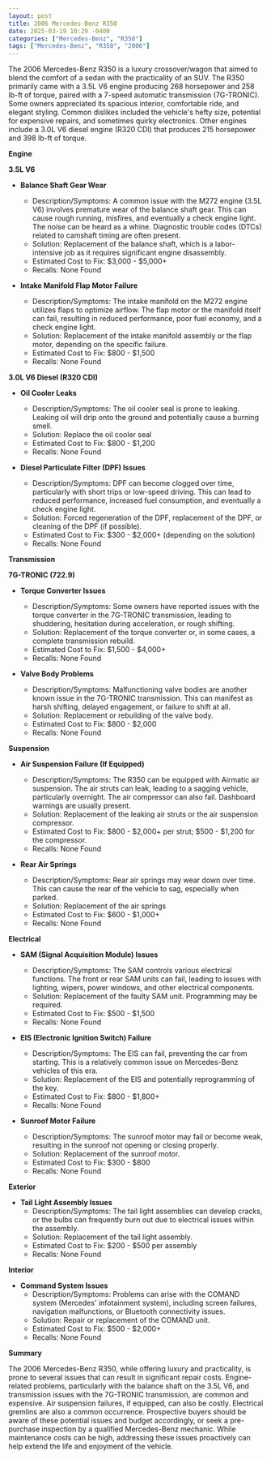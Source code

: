 ```yaml
---
layout: post
title: 2006 Mercedes-Benz R350
date: 2025-03-19 10:29 -0400
categories: ["Mercedes-Benz", "R350"]
tags: ["Mercedes-Benz", "R350", "2006"]
---
```

The 2006 Mercedes-Benz R350 is a luxury crossover/wagon that aimed to blend the comfort of a sedan with the practicality of an SUV. The R350 primarily came with a 3.5L V6 engine producing 268 horsepower and 258 lb-ft of torque, paired with a 7-speed automatic transmission (7G-TRONIC). Some owners appreciated its spacious interior, comfortable ride, and elegant styling. Common dislikes included the vehicle's hefty size, potential for expensive repairs, and sometimes quirky electronics. Other engines include a 3.0L V6 diesel engine (R320 CDI) that produces 215 horsepower and 398 lb-ft of torque.

**Engine**

**3.5L V6**

* **Balance Shaft Gear Wear**
    * Description/Symptoms: A common issue with the M272 engine (3.5L V6) involves premature wear of the balance shaft gear. This can cause rough running, misfires, and eventually a check engine light. The noise can be heard as a whine. Diagnostic trouble codes (DTCs) related to camshaft timing are often present.
    * Solution: Replacement of the balance shaft, which is a labor-intensive job as it requires significant engine disassembly.
    * Estimated Cost to Fix: $3,000 - $5,000+
    * Recalls: None Found

* **Intake Manifold Flap Motor Failure**
    * Description/Symptoms: The intake manifold on the M272 engine utilizes flaps to optimize airflow. The flap motor or the manifold itself can fail, resulting in reduced performance, poor fuel economy, and a check engine light.
    * Solution: Replacement of the intake manifold assembly or the flap motor, depending on the specific failure.
    * Estimated Cost to Fix: $800 - $1,500
    * Recalls: None Found

**3.0L V6 Diesel (R320 CDI)**

* **Oil Cooler Leaks**
    * Description/Symptoms: The oil cooler seal is prone to leaking. Leaking oil will drip onto the ground and potentially cause a burning smell.
    * Solution: Replace the oil cooler seal
    * Estimated Cost to Fix: $800 - $1,200
    * Recalls: None Found

* **Diesel Particulate Filter (DPF) Issues**
    * Description/Symptoms: DPF can become clogged over time, particularly with short trips or low-speed driving. This can lead to reduced performance, increased fuel consumption, and eventually a check engine light.
    * Solution: Forced regeneration of the DPF, replacement of the DPF, or cleaning of the DPF (if possible).
    * Estimated Cost to Fix: $300 - $2,000+ (depending on the solution)
    * Recalls: None Found

**Transmission**

**7G-TRONIC (722.9)**

* **Torque Converter Issues**
    * Description/Symptoms: Some owners have reported issues with the torque converter in the 7G-TRONIC transmission, leading to shuddering, hesitation during acceleration, or rough shifting.
    * Solution: Replacement of the torque converter or, in some cases, a complete transmission rebuild.
    * Estimated Cost to Fix: $1,500 - $4,000+
    * Recalls: None Found

* **Valve Body Problems**
    * Description/Symptoms: Malfunctioning valve bodies are another known issue in the 7G-TRONIC transmission. This can manifest as harsh shifting, delayed engagement, or failure to shift at all.
    * Solution: Replacement or rebuilding of the valve body.
    * Estimated Cost to Fix: $800 - $2,000
    * Recalls: None Found

**Suspension**

* **Air Suspension Failure (If Equipped)**
    * Description/Symptoms: The R350 can be equipped with Airmatic air suspension. The air struts can leak, leading to a sagging vehicle, particularly overnight. The air compressor can also fail. Dashboard warnings are usually present.
    * Solution: Replacement of the leaking air struts or the air suspension compressor.
    * Estimated Cost to Fix: $800 - $2,000+ per strut; $500 - $1,200 for the compressor.
    * Recalls: None Found

* **Rear Air Springs**
    * Description/Symptoms: Rear air springs may wear down over time. This can cause the rear of the vehicle to sag, especially when parked.
    * Solution: Replacement of the air springs
    * Estimated Cost to Fix: $600 - $1,000+
    * Recalls: None Found

**Electrical**

* **SAM (Signal Acquisition Module) Issues**
    * Description/Symptoms: The SAM controls various electrical functions. The front or rear SAM units can fail, leading to issues with lighting, wipers, power windows, and other electrical components.
    * Solution: Replacement of the faulty SAM unit. Programming may be required.
    * Estimated Cost to Fix: $500 - $1,500
    * Recalls: None Found

* **EIS (Electronic Ignition Switch) Failure**
    * Description/Symptoms: The EIS can fail, preventing the car from starting. This is a relatively common issue on Mercedes-Benz vehicles of this era.
    * Solution: Replacement of the EIS and potentially reprogramming of the key.
    * Estimated Cost to Fix: $800 - $1,800+
    * Recalls: None Found

* **Sunroof Motor Failure**
    * Description/Symptoms: The sunroof motor may fail or become weak, resulting in the sunroof not opening or closing properly.
    * Solution: Replacement of the sunroof motor.
    * Estimated Cost to Fix: $300 - $800
    * Recalls: None Found

**Exterior**

* **Tail Light Assembly Issues**
    * Description/Symptoms: The tail light assemblies can develop cracks, or the bulbs can frequently burn out due to electrical issues within the assembly.
    * Solution: Replacement of the tail light assembly.
    * Estimated Cost to Fix: $200 - $500 per assembly
    * Recalls: None Found

**Interior**

* **Command System Issues**
    * Description/Symptoms: Problems can arise with the COMAND system (Mercedes' infotainment system), including screen failures, navigation malfunctions, or Bluetooth connectivity issues.
    * Solution: Repair or replacement of the COMAND unit.
    * Estimated Cost to Fix: $500 - $2,000+
    * Recalls: None Found

**Summary**

The 2006 Mercedes-Benz R350, while offering luxury and practicality, is prone to several issues that can result in significant repair costs. Engine-related problems, particularly with the balance shaft on the 3.5L V6, and transmission issues with the 7G-TRONIC transmission, are common and expensive. Air suspension failures, if equipped, can also be costly. Electrical gremlins are also a common occurrence. Prospective buyers should be aware of these potential issues and budget accordingly, or seek a pre-purchase inspection by a qualified Mercedes-Benz mechanic. While maintenance costs can be high, addressing these issues proactively can help extend the life and enjoyment of the vehicle.

